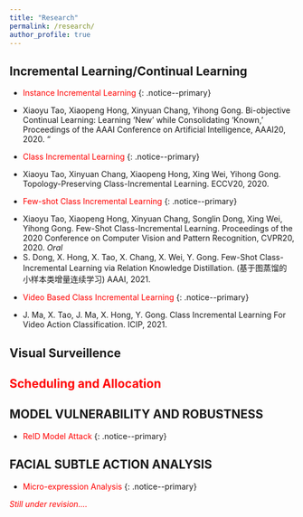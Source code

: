 ```yaml
---
title: "Research"
permalink: /research/
author_profile: true
---
```

## Incremental Learning/Continual Learning


* <span style="color:red">Instance Incremental Learning</span>
{: .notice--primary}

- Xiaoyu Tao, Xiaopeng Hong, Xinyuan Chang, Yihong Gong. Bi-objective Continual Learning: Learning ‘New’ while Consolidating ‘Known,’ Proceedings of the AAAI Conference on Artificial Intelligence, AAAI20, 2020. “

* <span style="color:red">Class Incremental Learning</span>
{: .notice--primary}

- Xiaoyu Tao, Xinyuan Chang, Xiaopeng Hong, Xing Wei, Yihong Gong. Topology-Preserving Class-Incremental Learning. ECCV20, 2020.


* <span style="color:red">Few-shot Class Incremental Learning</span>
{: .notice--primary}

- Xiaoyu Tao, Xiaopeng Hong, Xinyuan Chang, Songlin Dong, Xing Wei, Yihong Gong. Few-Shot Class-Incremental Learning. Proceedings of the 2020 Conference on Computer Vision and Pattern Recognition, CVPR20, 2020. <em>Oral</em>
- S. Dong, X. Hong, X. Tao, X. Chang, X. Wei, Y. Gong. Few-Shot Class-Incremental Learning via Relation Knowledge Distillation. (基于图蒸馏的小样本类增量连续学习) AAAI, 2021.

* <span style="color:red">Video Based Class Incremental Learning</span>
{: .notice--primary}

- J. Ma, X. Tao, J. Ma, X. Hong, Y. Gong. Class Incremental Learning For Video Action Classification. ICIP, 2021. 


## Visual Surveillence


## <span style="color:red">Scheduling and Allocation</span>



## MODEL VULNERABILITY AND ROBUSTNESS


* <span style="color:red">ReID Model Attack</span>
{: .notice--primary}


## FACIAL SUBTLE ACTION ANALYSIS


*  <span style="color:red">Micro-expression Analysis</span>
{: .notice--primary}

<i><span style="color:red"> Still under revision....</span> </i> <br>

